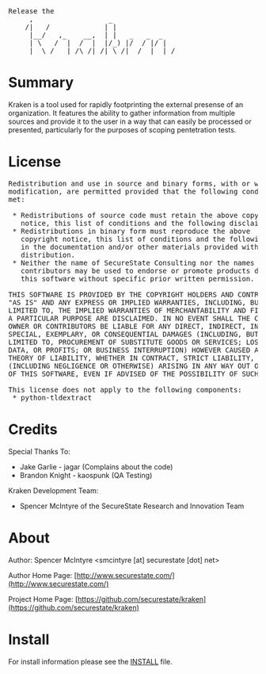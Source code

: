 <pre>
Release the
     ,                  _
    /|   /             | |
     |__/   ,_    __,  | |   _   _  _
     | \   /  |  /  |  |/_) |/  / |/ |
     |  \_/   |_/\_/|_/| \_/|__/  |  |_/
</pre>

# Summary
Kraken is a tool used for rapidly footprinting the external presense of an
organization.  It features the ability to gather information from multiple
sources and provide it to the user in a way that can easily be processed or
presented, particularly for the purposes of scoping pentetration tests.

# License
<pre>
Redistribution and use in source and binary forms, with or without
modification, are permitted provided that the following conditions are
met:

 * Redistributions of source code must retain the above copyright
   notice, this list of conditions and the following disclaimer.
 * Redistributions in binary form must reproduce the above
   copyright notice, this list of conditions and the following disclaimer
   in the documentation and/or other materials provided with the
   distribution.
 * Neither the name of SecureState Consulting nor the names of its
   contributors may be used to endorse or promote products derived from
   this software without specific prior written permission.

THIS SOFTWARE IS PROVIDED BY THE COPYRIGHT HOLDERS AND CONTRIBUTORS
"AS IS" AND ANY EXPRESS OR IMPLIED WARRANTIES, INCLUDING, BUT NOT
LIMITED TO, THE IMPLIED WARRANTIES OF MERCHANTABILITY AND FITNESS FOR
A PARTICULAR PURPOSE ARE DISCLAIMED. IN NO EVENT SHALL THE COPYRIGHT
OWNER OR CONTRIBUTORS BE LIABLE FOR ANY DIRECT, INDIRECT, INCIDENTAL,
SPECIAL, EXEMPLARY, OR CONSEQUENTIAL DAMAGES (INCLUDING, BUT NOT
LIMITED TO, PROCUREMENT OF SUBSTITUTE GOODS OR SERVICES; LOSS OF USE,
DATA, OR PROFITS; OR BUSINESS INTERRUPTION) HOWEVER CAUSED AND ON ANY
THEORY OF LIABILITY, WHETHER IN CONTRACT, STRICT LIABILITY, OR TORT
(INCLUDING NEGLIGENCE OR OTHERWISE) ARISING IN ANY WAY OUT OF THE USE
OF THIS SOFTWARE, EVEN IF ADVISED OF THE POSSIBILITY OF SUCH DAMAGE.

This license does not apply to the following components:
 * python-tldextract
</pre>

# Credits
Special Thanks To:

 - Jake Garlie - jagar (Complains about the code)
 - Brandon Knight - kaospunk (QA Testing)

Kraken Development Team:

 - Spencer McIntyre of the SecureState Research and Innovation Team

# About
Author: Spencer McIntyre <smcintyre [at] securestate [dot] net>

Author Home Page: [http://www.securestate.com/](http://www.securestate.com/)

Project Home Page: [https://github.com/securestate/kraken](https://github.com/securestate/kraken)

# Install
For install information please see the [INSTALL](https://github.com/securestate/kraken/blob/master/INSTALL.md) file.

